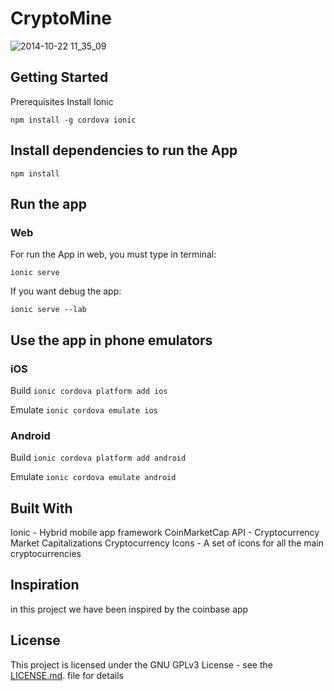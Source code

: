 # CryptoMine

![2014-10-22 11_35_09](https://im2.ezgif.com/tmp/ezgif-2-c998d842de.gif)

## Getting Started
Prerequisites
Install Ionic

`npm install -g cordova ionic`

## Install dependencies to run the App

`npm install`

## Run the app
### Web
For run the App in web, you must type in terminal:

`ionic serve`

If you want debug the app:

`ionic serve --lab`

## Use the app in phone emulators

### iOS 

Build
`ionic cordova platform add ios`

Emulate
`ionic cordova emulate ios`

### Android
Build
`ionic cordova platform add android`

Emulate
`ionic cordova emulate android`

## Built With
Ionic - Hybrid mobile app framework
CoinMarketCap API - Cryptocurrency Market Capitalizations
Cryptocurrency Icons - A set of icons for all the main cryptocurrencies

## Inspiration

in this project we have been inspired by the coinbase app

## License
This project is licensed under the GNU GPLv3 License - see the [LICENSE.md](https://github.com/jsnomad/ionic-cryptocurrency/blob/master/LICENSE.md). file for details
